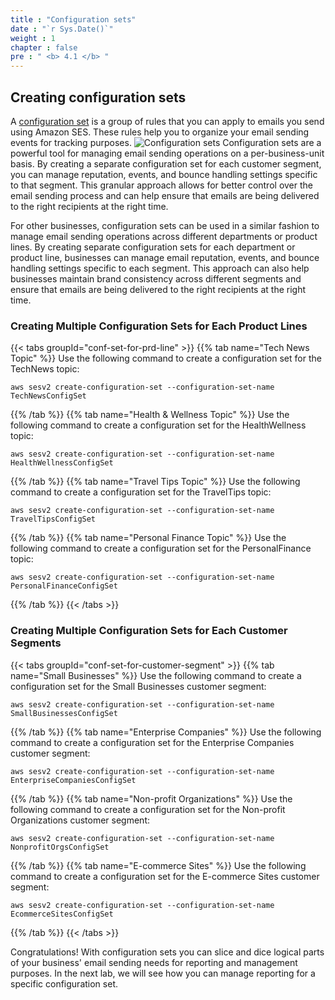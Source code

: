 ```yaml
---
title : "Configuration sets"
date : "`r Sys.Date()`"
weight : 1
chapter : false
pre : " <b> 4.1 </b> "
---
```


## Creating configuration sets

A [configuration set](https://docs.aws.amazon.com/ses/latest/DeveloperGuide/using-configuration-sets-in-email.html) is a group of rules that you can apply to emails you send using Amazon SES. These rules help you to organize your email sending events for tracking purposes.
![Configuration sets](/images/4/4.1-manage-environment/0001.png?featherlight=false&width=70pc)
Configuration sets are a powerful tool for managing email sending operations on a per-business-unit basis. By creating a separate configuration set for each customer segment, you can manage reputation, events, and bounce handling settings specific to that segment. This granular approach allows for better control over the email sending process and can help ensure that emails are being delivered to the right recipients at the right time.

For other businesses, configuration sets can be used in a similar fashion to manage email sending operations across different departments or product lines. By creating separate configuration sets for each department or product line, businesses can manage email reputation, events, and bounce handling settings specific to each segment. This approach can also help businesses maintain brand consistency across different segments and ensure that emails are being delivered to the right recipients at the right time.

### Creating Multiple Configuration Sets for Each Product Lines


{{< tabs groupId="conf-set-for-prd-line" >}}
{{% tab name="Tech News Topic" %}}
Use the following command to create a configuration set for the TechNews topic:
```
aws sesv2 create-configuration-set --configuration-set-name TechNewsConfigSet
```
{{% /tab %}}
{{% tab name="Health & Wellness Topic" %}}
Use the following command to create a configuration set for the HealthWellness topic:
```
aws sesv2 create-configuration-set --configuration-set-name HealthWellnessConfigSet
```
{{% /tab %}}
{{% tab name="Travel Tips Topic" %}}
Use the following command to create a configuration set for the TravelTips topic:
```
aws sesv2 create-configuration-set --configuration-set-name TravelTipsConfigSet
```
{{% /tab %}}
{{% tab name="Personal Finance Topic" %}}
Use the following command to create a configuration set for the PersonalFinance topic:
```
aws sesv2 create-configuration-set --configuration-set-name PersonalFinanceConfigSet
```
{{% /tab %}}
{{< /tabs >}}

### Creating Multiple Configuration Sets for Each Customer Segments
{{< tabs groupId="conf-set-for-customer-segment" >}}
{{% tab name="Small Businesses" %}}
Use the following command to create a configuration set for the Small Businesses customer segment:
```
aws sesv2 create-configuration-set --configuration-set-name SmallBusinessesConfigSet
```
{{% /tab %}}
{{% tab name="Enterprise Companies" %}}
Use the following command to create a configuration set for the Enterprise Companies customer segment:
```
aws sesv2 create-configuration-set --configuration-set-name EnterpriseCompaniesConfigSet
```
{{% /tab %}}
{{% tab name="Non-profit Organizations" %}}
Use the following command to create a configuration set for the Non-profit Organizations customer segment:
```
aws sesv2 create-configuration-set --configuration-set-name NonprofitOrgsConfigSet
```
{{% /tab %}}
{{% tab name="E-commerce Sites" %}}
Use the following command to create a configuration set for the E-commerce Sites customer segment:
```
aws sesv2 create-configuration-set --configuration-set-name EcommerceSitesConfigSet
```
{{% /tab %}}
{{< /tabs >}}

Congratulations! With configuration sets you can slice and dice logical parts of your business' email sending needs for reporting and management purposes. In the next lab, we will see how you can manage reporting for a specific configuration set.
